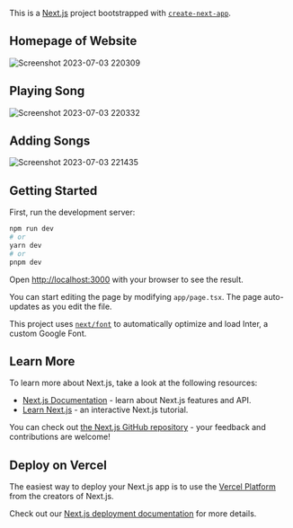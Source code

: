 This is a [Next.js](https://nextjs.org/) project bootstrapped with [`create-next-app`](https://github.com/vercel/next.js/tree/canary/packages/create-next-app).
## Homepage of Website
![Screenshot 2023-07-03 220309](https://github.com/TNiharika123/Project-1_Codeex_Earth/assets/122886989/b070cfa5-8921-4b27-b670-383bc3c0f47f)

## Playing Song
![Screenshot 2023-07-03 220332](https://github.com/TNiharika123/Project-1_Codeex_Earth/assets/122886989/5bef68b6-a8e1-4176-a06d-715a0046dc56)

## Adding Songs
![Screenshot 2023-07-03 221435](https://github.com/TNiharika123/Project-1_Codeex_Earth/assets/122886989/f7b964f0-1906-4c58-a4fb-bdec42a95de0)

## Getting Started

First, run the development server:

```bash
npm run dev
# or
yarn dev
# or
pnpm dev
```

Open [http://localhost:3000](http://localhost:3000) with your browser to see the result.

You can start editing the page by modifying `app/page.tsx`. The page auto-updates as you edit the file.

This project uses [`next/font`](https://nextjs.org/docs/basic-features/font-optimization) to automatically optimize and load Inter, a custom Google Font.

## Learn More

To learn more about Next.js, take a look at the following resources:

- [Next.js Documentation](https://nextjs.org/docs) - learn about Next.js features and API.
- [Learn Next.js](https://nextjs.org/learn) - an interactive Next.js tutorial.

You can check out [the Next.js GitHub repository](https://github.com/vercel/next.js/) - your feedback and contributions are welcome!

## Deploy on Vercel

The easiest way to deploy your Next.js app is to use the [Vercel Platform](https://vercel.com/new?utm_medium=default-template&filter=next.js&utm_source=create-next-app&utm_campaign=create-next-app-readme) from the creators of Next.js.

Check out our [Next.js deployment documentation](https://nextjs.org/docs/deployment) for more details.

